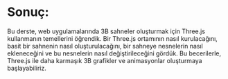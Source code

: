 # Sonuç:

Bu derste, web uygulamalarında 3B sahneler oluşturmak için Three.js kullanmanın temellerini öğrendik. Bir Three.js ortamının nasıl kurulacağını, basit bir sahnenin nasıl oluşturulacağını, bir sahneye nesnelerin nasıl ekleneceğini ve bu nesnelerin nasıl değiştirileceğini gördük. Bu becerilerle, Three.js ile daha karmaşık 3B grafikler ve animasyonlar oluşturmaya başlayabiliriz.